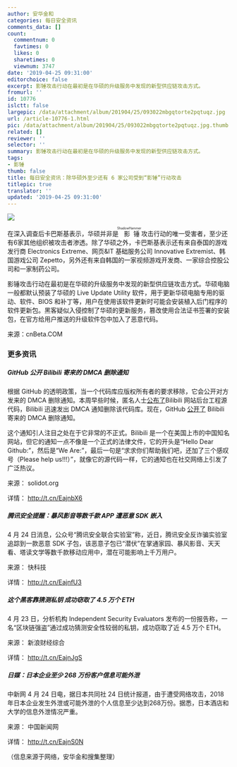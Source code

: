 ```yaml
---
author: 安华金和
categories: 每日安全资讯
comments_data: []
count:
  commentnum: 0
  favtimes: 0
  likes: 0
  sharetimes: 0
  viewnum: 3747
date: '2019-04-25 09:31:00'
editorchoice: false
excerpt: 影锤攻击行动在最初是在华硕的升级服务中发现的新型供应链攻击方式。
fromurl: ''
id: 10776
islctt: false
largepic: /data/attachment/album/201904/25/093022mbgqtorte2pqtuqz.jpg
url: /article-10776-1.html
pic: /data/attachment/album/201904/25/093022mbgqtorte2pqtuqz.jpg.thumb.jpg
related: []
reviewer: ''
selector: ''
summary: 影锤攻击行动在最初是在华硕的升级服务中发现的新型供应链攻击方式。
tags:
- 影锤
thumb: false
title: 每日安全资讯：除华硕外至少还有 6 家公司受到“影锤”行动攻击
titlepic: true
translator: ''
updated: '2019-04-25 09:31:00'
---
```


![](/data/attachment/album/201904/25/093022mbgqtorte2pqtuqz.jpg)


在深入调查后卡巴斯基表示，华硕并非是<ruby> 影锤 <rp>  （ </rp> <rt>  ShadowHammer </rt> <rp>  ） </rp></ruby>攻击行动的唯一受害者，至少还有6家其他组织被攻击者渗透。除了华硕之外，卡巴斯基表示还有来自泰国的游戏发行商 Electronics Extreme、网页&IT 基础服务公司 Innovative Extremist、韩国游戏公司 Zepetto，另外还有来自韩国的一家视频游戏开发商、一家综合控股公司和一家制药公司。 


影锤攻击行动在最初是在华硕的升级服务中发现的新型供应链攻击方式。华硕电脑一般都默认预装了华硕的 Live Update Utility 软件，用于更新华硕电脑专用的驱动、软件、BIOS 和补丁等，用户在使用该软件更新时可能会安装植入后门程序的软件更新包。黑客疑似入侵控制了华硕的更新服务，篡改使用合法证书签署的安装包，在官方给用户推送的升级软件包中加入了恶意代码。


来源：cnBeta.COM


### 更多资讯


##### GitHub 公开 Bilibili 寄来的 DMCA 删除通知


根据 GitHub 的透明政策，当一个代码库应版权所有者的要求移除，它会公开对方发来的 DMCA 删除通知。本周早些时候，匿名人士[公布了](https://www.solidot.org/story?sid=60351)Bilibili 网站后台工程源代码，Bilibili 迅速发出 DMCA 通知删除该代码库。现在，GitHub [公开了](https://github.com/github/dmca/blob/master/2019/04/2019-04-23-bilibili.md) Bilibili 寄来的 DMCA 删除通知。


这个通知引人注目之处在于它非常的不正式。Bilibili 是一个在美国上市的中国知名网站，但它的通知一点不像是一个正式的法律文件，它的开头是“Hello Dear Github:”，然后是“We Are:”，最后一句是“求求你们帮助我们吧，还加了三个感叹号（Please help us!!!）”，就像它的源代码一样，它的通知也在社交网络上引发了广泛热议。


来源： solidot.org


详情： <http://t.cn/EajnbX6> 


##### 腾讯安全提醒：暴风影音等数千款 APP 遭恶意 SDK 嵌入


4 月 24 日消息，公众号“腾讯安全联合实验室”称，近日，腾讯安全反诈骗实验室追踪到一款恶意 SDK 子包，该恶意子包已“潜伏”在掌通家园、暴风影音、天天看、塔读文学等数千款移动应用中，潜在可能影响上千万用户。


来源： 快科技


详情： <http://t.cn/EajnfU3> 


##### 这个黑客靠猜测私钥 成功窃取了 4.5 万个 ETH


4 月 23 日，分析机构 Independent Security Evaluators 发布的一份报告称，一名“区块链强盗”通过成功猜测安全性较弱的私钥，成功窃取了近 4.5 万个 ETH。


来源： 新浪财经综合


详情： <http://t.cn/EajnJgS> 


##### 日媒：日本企业至少 268 万份客户信息可能外泄


中新网 4 月 24 日电，据日本共同社 24 日统计报道，由于遭受网络攻击，2018 年日本企业发生外泄或可能外泄的个人信息至少达到268万份。据悉，日本酒店和大学的信息外泄情况严重。


来源： 中国新闻网


详情： <http://t.cn/EajnS0N> 


（信息来源于网络，安华金和搜集整理）